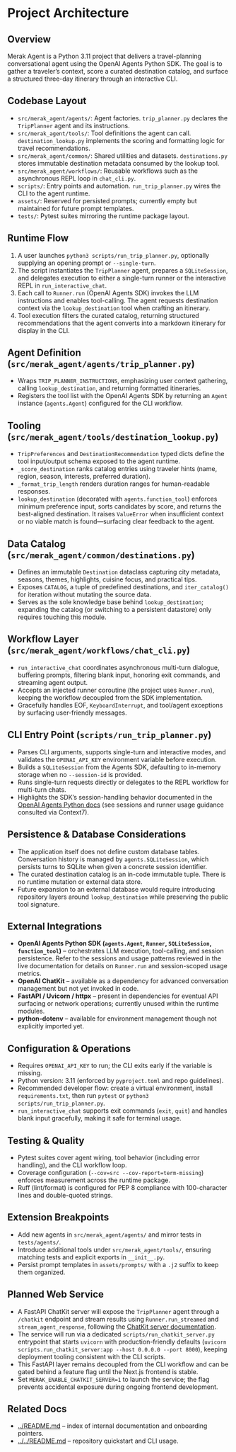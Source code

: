 # Project Architecture

## Overview
Merak Agent is a Python 3.11 project that delivers a travel-planning conversational agent using the OpenAI Agents Python SDK. The goal is to gather a traveler’s context, score a curated destination catalog, and surface a structured three-day itinerary through an interactive CLI.

## Codebase Layout
- `src/merak_agent/agents/`: Agent factories. `trip_planner.py` declares the `TripPlanner` agent and its instructions.
- `src/merak_agent/tools/`: Tool definitions the agent can call. `destination_lookup.py` implements the scoring and formatting logic for travel recommendations.
- `src/merak_agent/common/`: Shared utilities and datasets. `destinations.py` stores immutable destination metadata consumed by the lookup tool.
- `src/merak_agent/workflows/`: Reusable workflows such as the asynchronous REPL loop in `chat_cli.py`.
- `scripts/`: Entry points and automation. `run_trip_planner.py` wires the CLI to the agent runtime.
- `assets/`: Reserved for persisted prompts; currently empty but maintained for future prompt templates.
- `tests/`: Pytest suites mirroring the runtime package layout.

## Runtime Flow
1. A user launches `python3 scripts/run_trip_planner.py`, optionally supplying an opening prompt or `--single-turn`.
2. The script instantiates the `TripPlanner` agent, prepares a `SQLiteSession`, and delegates execution to either a single-turn runner or the interactive REPL in `run_interactive_chat`.
3. Each call to `Runner.run` (OpenAI Agents SDK) invokes the LLM instructions and enables tool-calling. The agent requests destination context via the `lookup_destination` tool when crafting an itinerary.
4. Tool execution filters the curated catalog, returning structured recommendations that the agent converts into a markdown itinerary for display in the CLI.

## Agent Definition (`src/merak_agent/agents/trip_planner.py`)
- Wraps `TRIP_PLANNER_INSTRUCTIONS`, emphasizing user context gathering, calling `lookup_destination`, and returning formatted itineraries.
- Registers the tool list with the OpenAI Agents SDK by returning an `Agent` instance (`agents.Agent`) configured for the CLI workflow.

## Tooling (`src/merak_agent/tools/destination_lookup.py`)
- `TripPreferences` and `DestinationRecommendation` typed dicts define the tool input/output schema exposed to the agent runtime.
- `_score_destination` ranks catalog entries using traveler hints (name, region, season, interests, preferred duration).
- `_format_trip_length` renders duration ranges for human-readable responses.
- `lookup_destination` (decorated with `agents.function_tool`) enforces minimum preference input, sorts candidates by score, and returns the best-aligned destination. It raises `ValueError` when insufficient context or no viable match is found—surfacing clear feedback to the agent.

## Data Catalog (`src/merak_agent/common/destinations.py`)
- Defines an immutable `Destination` dataclass capturing city metadata, seasons, themes, highlights, cuisine focus, and practical tips.
- Exposes `CATALOG`, a tuple of predefined destinations, and `iter_catalog()` for iteration without mutating the source data.
- Serves as the sole knowledge base behind `lookup_destination`; expanding the catalog (or switching to a persistent datastore) only requires touching this module.

## Workflow Layer (`src/merak_agent/workflows/chat_cli.py`)
- `run_interactive_chat` coordinates asynchronous multi-turn dialogue, buffering prompts, filtering blank input, honoring exit commands, and streaming agent output.
- Accepts an injected runner coroutine (the project uses `Runner.run`), keeping the workflow decoupled from the SDK implementation.
- Gracefully handles EOF, `KeyboardInterrupt`, and tool/agent exceptions by surfacing user-friendly messages.

## CLI Entry Point (`scripts/run_trip_planner.py`)
- Parses CLI arguments, supports single-turn and interactive modes, and validates the `OPENAI_API_KEY` environment variable before execution.
- Builds a `SQLiteSession` from the Agents SDK, defaulting to in-memory storage when no `--session-id` is provided.
- Runs single-turn requests directly or delegates to the REPL workflow for multi-turn chats.
- Highlights the SDK’s session-handling behavior documented in the [OpenAI Agents Python docs](https://github.com/openai/openai-agents-python) (see sessions and runner usage guidance consulted via Context7).

## Persistence & Database Considerations
- The application itself does not define custom database tables. Conversation history is managed by `agents.SQLiteSession`, which persists turns to SQLite when given a concrete session identifier.
- The curated destination catalog is an in-code immutable tuple. There is no runtime mutation or external data store.
- Future expansion to an external database would require introducing repository layers around `lookup_destination` while preserving the public tool signature.

## External Integrations
- **OpenAI Agents Python SDK (`agents.Agent`, `Runner`, `SQLiteSession`, `function_tool`)** – orchestrates LLM execution, tool-calling, and session persistence. Refer to the sessions and usage patterns reviewed in the live documentation for details on `Runner.run` and session-scoped usage metrics.
- **OpenAI ChatKit** – available as a dependency for advanced conversation management but not yet invoked in code.
- **FastAPI / Uvicorn / httpx** – present in dependencies for eventual API surfacing or network operations; currently unused within the runtime modules.
- **python-dotenv** – available for environment management though not explicitly imported yet.

## Configuration & Operations
- Requires `OPENAI_API_KEY` to run; the CLI exits early if the variable is missing.
- Python version: 3.11 (enforced by `pyproject.toml` and repo guidelines).
- Recommended developer flow: create a virtual environment, install `requirements.txt`, then run `pytest` or `python3 scripts/run_trip_planner.py`.
- `run_interactive_chat` supports exit commands (`exit`, `quit`) and handles blank input gracefully, making it safe for terminal usage.

## Testing & Quality
- Pytest suites cover agent wiring, tool behavior (including error handling), and the CLI workflow loop.
- Coverage configuration (`--cov=src --cov-report=term-missing`) enforces measurement across the runtime package.
- Ruff (lint/format) is configured for PEP 8 compliance with 100-character lines and double-quoted strings.

## Extension Breakpoints
- Add new agents in `src/merak_agent/agents/` and mirror tests in `tests/agents/`.
- Introduce additional tools under `src/merak_agent/tools/`, ensuring matching tests and explicit exports in `__init__.py`.
- Persist prompt templates in `assets/prompts/` with a `.j2` suffix to keep them organized.

## Planned Web Service
- A FastAPI ChatKit server will expose the `TripPlanner` agent through a `/chatkit` endpoint and stream results using `Runner.run_streamed` and `stream_agent_response`, following the [ChatKit server documentation](https://openai.github.io/chatkit-python/server).
- The service will run via a dedicated `scripts/run_chatkit_server.py` entrypoint that starts `uvicorn` with production-friendly defaults (`uvicorn scripts.run_chatkit_server:app --host 0.0.0.0 --port 8000`), keeping deployment tooling consistent with the CLI scripts.
- This FastAPI layer remains decoupled from the CLI workflow and can be gated behind a feature flag until the Next.js frontend is stable.
- Set `MERAK_ENABLE_CHATKIT_SERVER=1` to launch the service; the flag prevents accidental exposure during ongoing frontend development.
## Related Docs
- [../README.md](../README.md) – index of internal documentation and onboarding pointers.
- [../../README.md](../../README.md) – repository quickstart and CLI usage.
